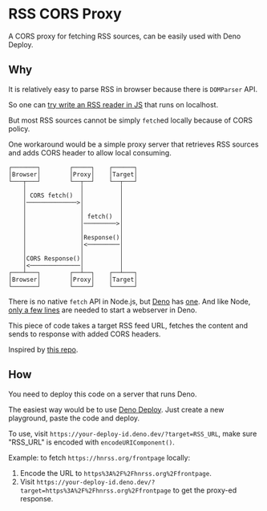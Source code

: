 # RSS CORS Proxy

A CORS proxy for fetching RSS sources, can be easily used with Deno Deploy.

## Why

It is relatively easy to parse RSS in browser because there is `DOMParser` API.

So one can [try write an RSS reader in JS](https://css-tricks.com/how-to-fetch-and-parse-rss-feeds-in-javascript/) that runs on localhost.

But most RSS sources cannot be simply `fetch`ed locally because of CORS policy.

One workaround would be a simple proxy server that retrieves RSS sources and adds CORS header to allow local consuming.

```text
┌───────┐        ┌─────┐    ┌──────┐
│Browser│        │Proxy│    │Target│
└───┬───┘        └──┬──┘    └──┬───┘
    │               │          │    
    │ CORS fetch()  │          │    
    │──────────────>│          │    
    │               │          │    
    │               │ fetch()  │    
    │               │─────────>│    
    │               │          │    
    │               │Response()│    
    │               │<─────────│    
    │               │          │    
    │CORS Response()│          │    
    │<──────────────│          │    
┌───┴───┐        ┌──┴──┐    ┌──┴───┐
│Browser│        │Proxy│    │Target│
└───────┘        └─────┘    └──────┘
```

There is no native `fetch` API in Node.js, but [Deno](https://deno.land/) has [one](https://deno.land/manual@v1.17.3/runtime/web_platform_apis#codefetchcode-api). And like Node, [only a few lines](https://deno.land/manual@v1.17.3/examples/http_server#using-the-codestdhttpcode-library) are needed to start a webserver in Deno.

This piece of code takes a target RSS feed URL, fetches the content and sends to response with added CORS headers.

Inspired by [this repo](https://github.com/justjavac/deno_deploy_cors_proxy).

## How

You need to deploy this code on a server that runs Deno.

The easiest way would be to use [Deno Deploy](https://deno.com/deploy). Just create a new playground, paste the code and deploy.

To use, visit `https://your-deploy-id.deno.dev/?target=RSS_URL`, make sure "RSS_URL" is encoded with `encodeURIComponent()`.

Example: to fetch `https://hnrss.org/frontpage` locally:

1. Encode the URL to `https%3A%2F%2Fhnrss.org%2Ffrontpage`.
2. Visit `https://your-deploy-id.deno.dev/?target=https%3A%2F%2Fhnrss.org%2Ffrontpage` to get the proxy-ed response.
